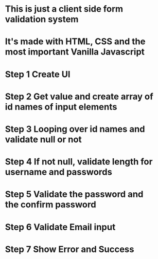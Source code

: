 # This is just a client side form validation system

# It's made with HTML, CSS and the most important Vanilla Javascript

# Step 1 Create UI

# Step 2 Get value and create array of id names of input elements

# Step 3 Looping over id names and validate null or not

# Step 4 If not null, validate length for username and passwords

# Step 5 Validate the password and the confirm password

# Step 6 Validate Email input

# Step 7 Show Error and Success
